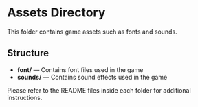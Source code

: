 # Assets Directory

This folder contains game assets such as fonts and sounds.

## Structure

- **font/** — Contains font files used in the game
- **sounds/** — Contains sound effects used in the game

Please refer to the README files inside each folder for additional instructions.
